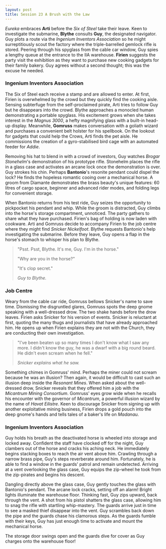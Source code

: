 ```yaml
---
layout: post
title: Session 23 A Brush with the Law
---
```


*Eureka* embraces **Arti** before the *Six of Steel* take their leave. Keen to investigate the submarine, **Blythe** consults **Guy**, the designated navigator. Guy plots a route via the *Ingenium Inventors Association* so he might surreptitiously scout the factory where the triple-barrelled gemlock rifle is stored. Peering through his spyglass from the cable car window, Guy spies a lengthy queue at the entrance to the IIA warehouse. **Firien** suggests the party visit the exhibition as they want to purchase new cooking gadgets for their family bakery. Guy agrees without a second thought; this was the excuse he needed.

### Ingenium Inventors Association

The Six of Steel each receive a stamp and are allowed to enter. At first, Firien is overwhelmed by the crowd but they quickly find the cooking aisle. Sensing subterfuge from the self-proclaimed pirate, Arti tries to follow Guy but he disappears into the crowd. Blythe approaches a monocled human demonstrating a portable spyglass. His excitement grows when she takes interest in the *Magnus 3000*, a hefty magnifying glass with a built-in head-up display. Meanwhile, **Gomruss** makes conversation with a goliath wizard and purchases a convenient belt holster for his spellbook. On the lookout for gadgets that could help the Crows, Arti finds the pet aisle. He commissions the creation of a gyro-stabilised bird cage with an automated feeder for *Addie*.

Removing his hat to blend in with a crowd of investors, Guy watches *Brogar Stonehelm*'s demonstration of his prototype rifle. Stonehelm places the rifle in a glass case and activates an arcane lock once the demonstration is over. Guy strokes his chin. Perhaps **Bantonio**'s resonite pendant could dispel the lock? He finds the hopeless romantic cooing over a mechanical horse. A groom from Diamante demonstrates the brass beauty's unique features: 60 litres of cargo space, beginner and advanced rider modes, and folding legs for convenient storage.

When Bantonio returns from his test ride, Guy seizes the opportunity to pickpocket his pendant and whip. While the groom is distracted, Guy climbs into the horse's storage compartment, unnoticed. The party gathers to share what they have purchased. Firien's bag of holding is now laden with cookware. Arti and Gomruss decide to accompany Firien to the job centre where they might find *Snicker Nickelfoot*. Blythe requests Bantonio's help investigating the submarine. Before they leave, Guy opens a flap in the horse's stomach to whisper his plan to Blythe.

> "Psst. Psst, Blythe. It's me, Guy. I'm in the horse."
>
> "Why are you in the horse?"
>
> "It's clop secret."
>
> *Guy to Blythe.*

### Job Centre

Weary from the cable car ride, Gomruss bellows Snicker's name to save time. Dismissing the disgruntled glares, Gomruss spots the deep gnome speaking with a well-dressed drow. The two shake hands before the drow leaves. Firien asks Snicker for his version of events. Snicker is reluctant at first, quoting the many thugs and journalists that have already approached him. He opens up when Firien explains they are not with the Church, they are conducting their own investigation.

> "I've been beaten up so many times I don't know what I saw any more. I didn't know the guy, he was a dwarf with a big round beard. He didn't even scream when he fell."
>
> *Snicker explains what he saw.*

Something chimes in Gomruss' mind. Perhaps the miner could not scream because he was an illusion? Then again, it would be difficult to cast such an illusion deep inside the *Resonant Mines*. When asked about the well-dressed drow, Snicker reveals that they offered him a job with the *Micantrum Mining Consortium*. Gomruss' eyes grow wide when he recalls his encounter with the governor of *Micantrum*, a powerful illusion wizard by the name of *Havat Eilistre*. Keen to discourage Snicker from signing up with another exploitative mining business, Firien drops a gold pouch into the deep gnome's hands and tells tales of a baker's life on *Madanau*.

### Ingenium Inventors Association

Guy holds his breath as the deactivated horse is wheeled into storage and locked away. Confident the staff have clocked off for the night, Guy clambers out of the horse and cracks his aching neck. He immediately begins stacking boxes to reach the air vent above him. Crawling through a narrow brass pipe, Guy's steps reverberate around him. Fortunately, he is able to find a window in the guards' patrol and remain undetected. Arriving at a vent overlooking the glass case, Guy equips the zip-wheel he took from the zip-pirates and begins his descent.

Dangling directly above the glass case, Guy gently touches the glass with Bantonio's pendant. The arcane lock cracks, setting off an alarm! Bright lights illuminate the warehouse floor. Thinking fast, Guy zips upward, back through the vent. A shot from his pistol shatters the glass case, allowing him to snag the rifle with startling whip-mastery. The guards arrive just in time to see a masked thief disappear into the vent. Guy scrambles back down the pipe and the guards chase his clamorous steps. As the guards fumble with their keys, Guy has just enough time to activate and mount the mechanical horse.

The storage door swings open and the guards dive for cover as Guy charges onto the warehouse floor! 

